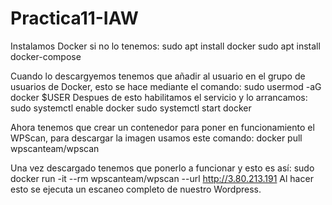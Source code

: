 # Practica11-IAW
Instalamos Docker si no lo tenemos: sudo apt install docker
                                    sudo apt install docker-compose

Cuando lo descargyemos tenemos que añadir al usuario en el grupo de usuarios de Docker, esto se hace mediante el comando: sudo usermod -aG docker $USER
Despues de esto habilitamos el servicio y lo arrancamos: sudo systemctl enable docker
                                                         sudo systemctl start docker
                                                         
Ahora tenemos que crear un contenedor para poner en funcionamiento el WPScan, para descargar la imagen usamos este comando: docker pull wpscanteam/wpscan

Una vez descargado tenemos que ponerlo a funcionar y esto es así: sudo docker run -it --rm wpscanteam/wpscan --url http://3.80.213.191
Al hacer esto se ejecuta un escaneo completo de nuestro Wordpress.
